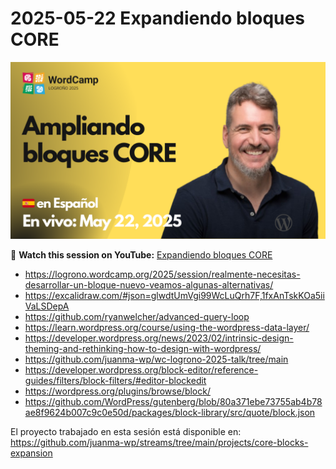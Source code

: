 # 2025-05-22 Expandiendo bloques CORE

[![](./thumbnail.png)](https://www.youtube.com/watch?v=j6IUDEnApfE)

🎥 **Watch this session on YouTube:** [Expandiendo bloques CORE](https://www.youtube.com/watch?v=j6IUDEnApfE)

- https://logrono.wordcamp.org/2025/session/realmente-necesitas-desarrollar-un-bloque-nuevo-veamos-algunas-alternativas/
- https://excalidraw.com/#json=glwdtUmVgi99WcLuQrh7F,1fxAnTskKOa5iiVaLSDepA
- https://github.com/ryanwelcher/advanced-query-loop
- https://learn.wordpress.org/course/using-the-wordpress-data-layer/
- https://developer.wordpress.org/news/2023/02/intrinsic-design-theming-and-rethinking-how-to-design-with-wordpress/
- https://github.com/juanma-wp/wc-logrono-2025-talk/tree/main
- https://developer.wordpress.org/block-editor/reference-guides/filters/block-filters/#editor-blockedit
- https://wordpress.org/plugins/browse/block/
- https://github.com/WordPress/gutenberg/blob/80a371ebe73755ab4b78ae8f9624b007c9c0e50d/packages/block-library/src/quote/block.json

El proyecto trabajado en esta sesión está disponible en:
https://github.com/juanma-wp/streams/tree/main/projects/core-blocks-expansion
